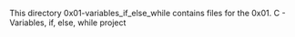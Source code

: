 This directory 0x01-variables_if_else_while contains files for the 0x01. C - Variables, if, else, while project
